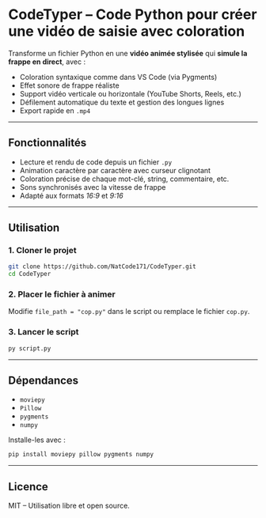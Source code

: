 # CodeTyper – Code Python pour créer une vidéo de saisie avec coloration

Transforme un fichier Python en une **vidéo animée stylisée** qui **simule la frappe en direct**, avec :
- Coloration syntaxique comme dans VS Code (via Pygments)
- Effet sonore de frappe réaliste
- Support vidéo verticale ou horizontale (YouTube Shorts, Reels, etc.)
- Défilement automatique du texte et gestion des longues lignes
- Export rapide en `.mp4`

---

## Fonctionnalités
- Lecture et rendu de code depuis un fichier `.py`
- Animation caractère par caractère avec curseur clignotant
- Coloration précise de chaque mot-clé, string, commentaire, etc.
- Sons synchronisés avec la vitesse de frappe
- Adapté aux formats *16:9* et *9:16*

---

## Utilisation

### 1. Cloner le projet
```bash
git clone https://github.com/NatCode171/CodeTyper.git
cd CodeTyper
```

### 2. Placer le fichier à animer
Modifie `file_path = "cop.py"` dans le script ou remplace le fichier `cop.py`.

### 3. Lancer le script
```bash
py script.py
```

---

## Dépendances

- `moviepy`
- `Pillow`
- `pygments`
- `numpy`

Installe-les avec :
```bash
pip install moviepy pillow pygments numpy
```

---

## Licence

MIT – Utilisation libre et open source.
